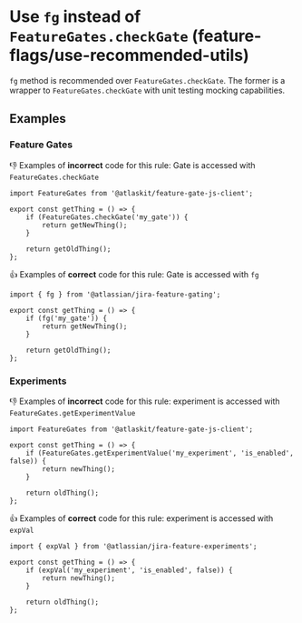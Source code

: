 # Use `fg` instead of `FeatureGates.checkGate` (feature-flags/use-recommended-utils)

`fg` method is recommended over `FeatureGates.checkGate`. The former is a wrapper to
`FeatureGates.checkGate` with unit testing mocking capabilities.

## Examples

### Feature Gates

👎 Examples of **incorrect** code for this rule: Gate is accessed with `FeatureGates.checkGate`

```tsx
import FeatureGates from '@atlaskit/feature-gate-js-client';

export const getThing = () => {
	if (FeatureGates.checkGate('my_gate')) {
		return getNewThing();
	}

	return getOldThing();
};
```

👍 Examples of **correct** code for this rule: Gate is accessed with `fg`

```tsx
import { fg } from '@atlassian/jira-feature-gating';

export const getThing = () => {
	if (fg('my_gate')) {
		return getNewThing();
	}

	return getOldThing();
};
```

### Experiments

👎 Examples of **incorrect** code for this rule: experiment is accessed with
`FeatureGates.getExperimentValue`

```tsx
import FeatureGates from '@atlaskit/feature-gate-js-client';

export const getThing = () => {
	if (FeatureGates.getExperimentValue('my_experiment', 'is_enabled', false)) {
		return newThing();
	}

	return oldThing();
};
```

👍 Examples of **correct** code for this rule: experiment is accessed with `expVal`

```tsx
import { expVal } from '@atlassian/jira-feature-experiments';

export const getThing = () => {
	if (expVal('my_experiment', 'is_enabled', false)) {
		return newThing();
	}

	return oldThing();
};
```
